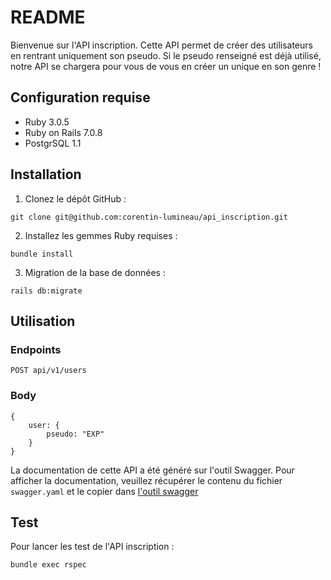 # README

Bienvenue sur l'API inscription. Cette API permet de créer des utilisateurs en rentrant uniquement son pseudo.
Si le pseudo renseigné est déjà utilisé, notre API se chargera pour vous de vous en créer un unique en son genre !

## Configuration requise

- Ruby 3.0.5
- Ruby on Rails 7.0.8
- PostgrSQL 1.1

## Installation

1. Clonez le dépôt GitHub :

```
git clone git@github.com:corentin-lumineau/api_inscription.git
```

2. Installez les gemmes Ruby requises :

```
bundle install
```

3. Migration de la base de données :

```
rails db:migrate
```

## Utilisation

### Endpoints

```
POST api/v1/users
```

### Body

```
{
    user: {
        pseudo: "EXP"
    }
}
```

La documentation de cette API a été généré sur l'outil Swagger. Pour afficher la documentation, veuillez récupérer le contenu du fichier `swagger.yaml` et le copier dans
[l'outil swagger](https://editor.swagger.io/)

## Test

Pour lancer les test de l'API inscription :

```
bundle exec rspec
```
